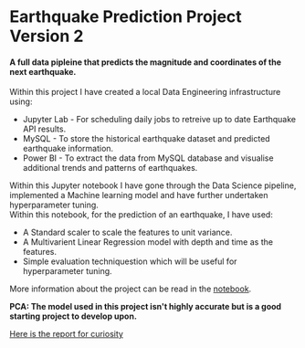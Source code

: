 # Earthquake Prediction Project Version 2

#### A full data pipleine that predicts the magnitude and coordinates of the next earthquake.

Within this project I have created a local Data Engineering infrastructure using:
* Jupyter Lab - For scheduling daily jobs to retreive up to date Earthquake API results.
* MySQL - To store the historical earthquake dataset and predicted earthquake information.
* Power BI - To extract the data from MySQL database and visualise additional trends and patterns of earthquakes.

Within this Jupyter notebook I have gone through the Data Science pipeline, implemented a Machine learning model and have further undertaken hyperparameter tuning. <br> Within this notebook, for the prediction of an earthquake, I have used:
- A Standard scaler to scale the features to unit variance.
- A Multivarient Linear Regression model with depth and time as the features.
- Simple evaluation techniquestion which will be useful for hyperparameter tuning.

More information about the project can be read in the [notebook](Earthquake_Analysis.ipynb).

**PCA: The model used in this project isn't highly accurate but is a good starting project to develop upon.**

[Here is the report for curiosity](Earthquake_pbi.pdf)
